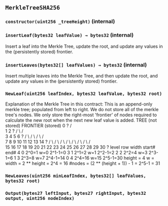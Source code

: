 ## `MerkleTreeSHA256`

### `constructor(uint256 _treeHeight)` (internal)

### `insertLeaf(bytes32 leafValue) → bytes32` (internal)

Insert a leaf into the Merkle Tree, update the root, and update any values in the (persistently stored) frontier.

### `insertLeaves(bytes32[] leafValues) → bytes32` (internal)

Insert multiple leaves into the Merkle Tree, and then update the root, and update any values in the (persistently stored) frontier.

### `NewLeaf(uint256 leafIndex, bytes32 leafValue, bytes32 root)`

Explanation of the Merkle Tree in this contract:
This is an append-only merkle tree; populated from left to right.
We do not store all of the merkle tree's nodes. We only store the right-most 'frontier'
of nodes required to calculate the new root when the next new leaf value is added.
TREE (not stored) FRONTIER (stored)
0 ?
/ \
1 2 ?
/ \ / \
3 4 5 6 ?
/ \ / \ / \ / \
7 8 9 10 11 12 13 14 ?
/ \ / \ / \ / \ / \ / \ / \ / \
15 16 17 18 19 20 21 22 23 24 25 26 27 28 29 30 ?
level row width start# end#
4 0 2^0=1 w=0 2^1-1=0
3 1 2^1=2 w=1 2^2-1=2
2 2 2^2=4 w=3 2^3-1=6
1 3 2^3=8 w=7 2^4-1=14
0 4 2^4=16 w=15 2^5-1=30
height = 4
w = width = 2 ** height = 2^4 = 16
#nodes = (2 ** (height + 1)) - 1 = 2^5-1 = 31

### `NewLeaves(uint256 minLeafIndex, bytes32[] leafValues, bytes32 root)`

### `Output(bytes27 leftInput, bytes27 rightInput, bytes32 output, uint256 nodeIndex)`
